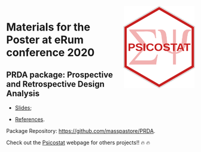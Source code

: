 <img src="https://user-images.githubusercontent.com/20061736/84913063-626df380-b0ba-11ea-8781-dbff9962e2c0.png" align="right" alt="" width="200" />
<img src="https://github.com/angeella/eRum_2020/blob/master/Slides/Psicostat_hexagon.svg" align="right" alt="" width="190" />

# Materials for the Poster at eRum conference 2020

## PRDA package: Prospective and Retrospective Design Analysis

 - [Slides](https://github.com/angeella/eRum_2020/blob/master/Slides/Slides_eRum2020_AA.Rmd);
 
 - [References](https://github.com/angeella/eRum_2020/tree/master/References).
 
 Package Repository: https://github.com/masspastore/PRDA.
 
 Check out the [Psicostat](https://ip146179.psy.unipd.it/psicostat/web/psicostat3_1.html) webpage for others projects!! :fire: :fire:  
